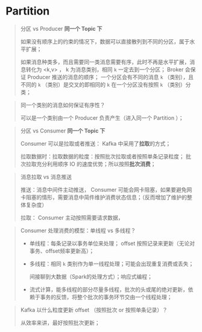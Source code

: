 # Partition

> 分区 vs Producer **同一个 Topic 下**
> 
> 如果没有顺序上的约束的情况下，数据可以直接散列到不同的分区，属于水平扩展；
> 
> 如果消息种类多，而且需要同一类消息需要有序，此时不再是水平扩展，消息转化为 <k,v> ， k 为消息类别，相同 `k` 一定去到一个分区；
> Broker 会保证 Producer 推送的消息的顺序；
> 一个分区会有不同的消息 `k` （类别），且不同的 `k` （类别）是交叉的即相同的 `k` 在一个分区没有按照 `k` （类别）分类；

> 同一个类别的消息如何保证有序性？
> 
> 可以是一个类别由一个 Producer 负责产生（进入同一个 Partition ）；
 
> 分区 vs Consumer **同一个 Topic 下**
> 
> Consumer 可以是拉取或者推送：
> Kafka 中采用了**拉取**的方式；
> 
> 拉取数据时：拉取数据的粒度：按照批次拉取或者按照单条记录粒度；
> 批次拉取充分利用顺序 IO 的速度优势；所以按照**批次消费**；


> 消息拉取 vs 消息推送
> 
> 推送：消息中间件主动推送， Consumer 可能会网卡阻塞，如果要避免网卡阻塞的情形，需要消息中简件维护消费状态信息；（反而增加了维护的整体复杂度）
> 
> 拉取： Consumer 主动按照需要请求数据，

> Consumer 处理消费的模型：单线程 vs 多线程？
> 
> * 单线程：每条记录以事务单位来处理； offset 按照记录来更新（无论对事务、offset频率更新高）；
> * 多线程：相同 `k` 类别作为单一线程处理；可能会出现重复消费或丢失；
>     
>     间接聊到大数据（Spark的处理方式）；响应式编程；
> 
> * 流式计算，能多线程的部分尽量多线程，批次的头或尾的绝对更新，依赖于事务的反馈，将整个批次的事务环节交由一个线程处理；

> Kafka 以什么粒度更新 offset （按照批次 or 按照单条记录）？
> 
> 从效率来讲，最好按照批次更新；
